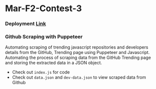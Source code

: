 # Mar-F2-Contest-3
### Deployment [Link](https://anup9148680234.github.io/Mar-F2-Contest-3/)


### Github Scraping with Puppeteer

Automating scraping of trending javascript repositories and developers details from the GitHub, Trending page using Puppeteer and Javascript.
Automating the process of scraping data from the GitHub Trending page and storing the extracted data in a JSON object.

* Check out `index.js` for code
* Check out `data.json` and `dev-data.json` to view scraped data from Github
